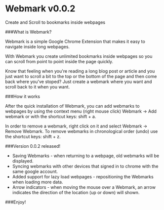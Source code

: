 Webmark v0.0.2
===

Create and Scroll to bookmarks inside webpages

###What is Webmark?

Webmark is a simple Google Chrome Extension that makes it easy to navigate inside long webpages.

With Webmark you create unlimited bookmarks inside webpages so you can scroll from point to point inside the page quickly.

Know that feeling when you're reading a long blog post or article and you just want to scroll a bit to the top or the bottom of the page and then come back where you've stoped? Just create a webmark where you want and scroll back to it when you want.

###How it works

After the quick installation of Webmark, you can add webmarks to webpages by using the context menu (right mouse click) Webmark &rarr; Add webmark or with the shortcut keys: shift + a.

In order to remove a webmark, right click on it and select Webmark &rarr; Remove Webmark. 
To remove webmarks in chronological order (undo) use the shortcut keys: shift + z.


###Version 0.0.2 released!
* Saving Webmarks - when returning to a webpage, old webmarks will be displayed.
* Syncing webmarks with other devices that signed in to chrome with the same google account.
* Added support for lazy load webpages - repositioning the Webmarks when loading more data.
* Arrow indicators - when moving the mouse over a Webmark, an arrow indicates the direction of the location (up or down) will shown.

###Enjoy!

